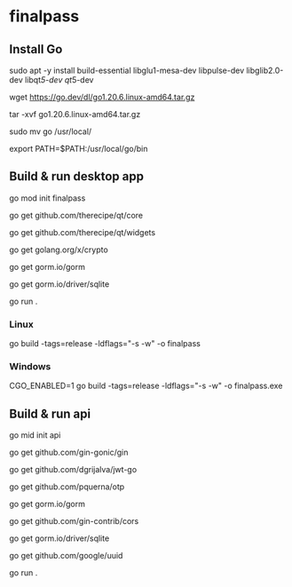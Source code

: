 # finalpass

## Install Go

sudo apt -y install build-essential libglu1-mesa-dev libpulse-dev libglib2.0-dev libqt*5-dev qt*5-dev

wget https://go.dev/dl/go1.20.6.linux-amd64.tar.gz

tar -xvf go1.20.6.linux-amd64.tar.gz

sudo mv go /usr/local/

export PATH=$PATH:/usr/local/go/bin

## Build & run desktop app

go mod init finalpass

go get github.com/therecipe/qt/core

go get github.com/therecipe/qt/widgets

go get golang.org/x/crypto

go get gorm.io/gorm

go get gorm.io/driver/sqlite

go run .

### Linux

go build -tags=release -ldflags="-s -w" -o finalpass

### Windows

CGO_ENABLED=1 go build -tags=release -ldflags="-s -w" -o finalpass.exe

## Build & run api

go mid init api

go get github.com/gin-gonic/gin

go get github.com/dgrijalva/jwt-go

go get github.com/pquerna/otp

go get gorm.io/gorm

go get github.com/gin-contrib/cors

go get gorm.io/driver/sqlite

go get github.com/google/uuid

go run .

